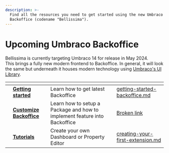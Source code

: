 ```yaml
---
description: >-
  Find all the resources you need to get started using the new Umbraco CMS
  Backoffice (codename "Bellissima").
---
```


# Upcoming Umbraco Backoffice

Bellissima is currently targeting Umbraco 14 for release in May 2024.\
This brings a fully new modern frontend to Backoffice. In general, it will look the same but underneath it houses modern technology using [Umbraco's UI Library](extending-backoffice/ui-library.md).

<table data-view="cards"><thead><tr><th></th><th></th><th></th><th data-hidden data-card-target data-type="content-ref"></th></tr></thead><tbody><tr><td></td><td><a href="extending-backoffice/getting-started-backoffice.md"><strong>Getting started</strong></a></td><td>Learn how to get latest Backoffice</td><td><a href="extending-backoffice/getting-started-backoffice.md">getting-started-backoffice.md</a></td></tr><tr><td></td><td><a href="broken-reference"><strong>Customize Backoffice</strong></a></td><td>Learn how to setup a Package and how to implement feature into Backoffice</td><td><a href="broken-reference">Broken link</a></td></tr><tr><td></td><td><a href="tutorials/creating-your-first-extension.md"><strong>Tutorials</strong></a></td><td>Create your own Dashboard or Property Editor</td><td><a href="tutorials/creating-your-first-extension.md">creating-your-first-extension.md</a></td></tr></tbody></table>

